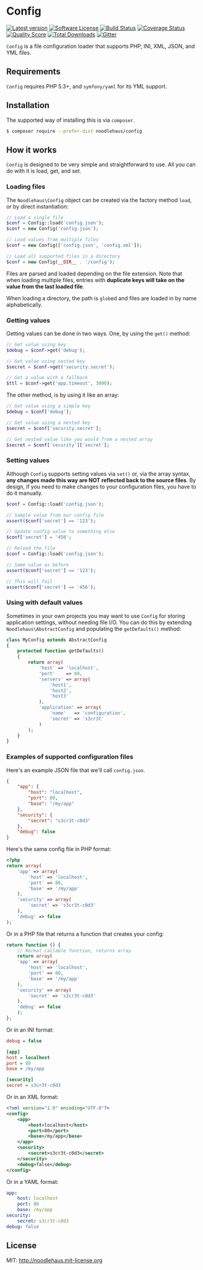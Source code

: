 # Config

[![Latest version][ico-version]][link-packagist]
[![Software License][ico-license]][link-license]
[![Build Status][ico-travis]][link-travis]
[![Coverage Status][ico-scrutinizer]][link-scrutinizer]
[![Quality Score][ico-code-quality]][link-code-quality]
[![Total Downloads][ico-downloads]][link-downloads]
[![Gitter][ico-gitter]][link-gitter]

`Config` is a file configuration loader that supports PHP, INI, XML, JSON,
and YML files.

## Requirements

`Config` requires PHP 5.3+, and `symfony/yaml` for its YML support.

## Installation

The supported way of installing this is via `composer`.

```sh
$ composer require --prefer-dist noodlehaus/config
```

## How it works

`Config` is designed to be very simple and straightforward to use. All you can do with
it is load, get, and set.

### Loading files

The `Noodlehaus\Config` object can be created via the factory method `load`, or
by direct instantiation:

```php
// Load a single file
$conf = Config::load('config.json');
$conf = new Config('config.json');

// Load values from multiple files
$conf = new Config(['config.json', 'config.xml']);

// Load all supported files in a directory
$conf = new Config(__DIR__ . '/config');
```

Files are parsed and loaded depending on the file extension. Note that when
loading multiple files, entries with **duplicate keys will take on the value
from the last loaded file**.

When loading a directory, the path is `glob`ed and files are loaded in by
name alphabetically.

### Getting values

Getting values can be done in two ways. One, by using the `get()` method:

```php
// Get value using key
$debug = $conf->get('debug');

// Get value using nested key
$secret = $conf->get('security.secret');

// Get a value with a fallback
$ttl = $conf->get('app.timeout', 3000);
```

The other method, is by using it like an array:

```php
// Get value using a simple key
$debug = $conf['debug'];

// Get value using a nested key
$secret = $conf['security.secret'];

// Get nested value like you would from a nested array
$secret = $conf['security']['secret'];
```

### Setting values

Although `Config` supports setting values via `set()` or, via the
array syntax, **any changes made this way are NOT reflected back to the
source files**. By design, if you need to make changes to your
configuration files, you have to do it manually.

```php
$conf = Config::load('config.json');

// Sample value from our config file
assert($conf['secret'] == '123');

// Update config value to something else
$conf['secret'] = '456';

// Reload the file
$conf = Config::load('config.json');

// Same value as before
assert($conf['secret'] == '123');

// This will fail
assert($conf['secret'] == '456');
```

### Using with default values

Sometimes in your own projects you may want to use `Config` for storing
application settings, without needing file I/O. You can do this by extending
`Noodlehaus\AbstractConfig` and populating the `getDefaults()` method:

```php
class MyConfig extends AbstractConfig
{
    protected function getDefaults()
    {
        return array(
            'host' => 'localhost',
            'port'    => 80,
            'servers' => array(
                'host1',
                'host2',
                'host3'
            ),
            'application' => array(
                'name'   => 'configuration',
                'secret' => 's3cr3t'
            )
        );
    }
}
```

### Examples of supported configuration files

Here's an example JSON file that we'll call `config.json`.

```json
{
    "app": {
        "host": "localhost",
        "port": 80,
        "base": "/my/app"
    },
    "security": {
        "secret": "s3cr3t-c0d3"
    },
    "debug": false
}
```

Here's the same config file in PHP format:

```php
<?php
return array(
    'app' => array(
        'host' => 'localhost',
        'port' => 80,
        'base' => '/my/app'
    ),
    'security' => array(
        'secret' => 's3cr3t-c0d3'
    ),
    'debug' => false
);
```

Or in a PHP file that returns a function that creates your config:

```php
return function () {
    // Normal callable function, returns array
    return array(
    'app' => array(
        'host' => 'localhost',
        'port' => 80,
        'base' => '/my/app'
    ),
    'security' => array(
        'secret' => 's3cr3t-c0d3'
    ),
    'debug' => false
    );
};
```

Or in an INI format:

```ini
debug = false

[app]
host = localhost
port = 80
base = /my/app

[security]
secret = s3cr3t-c0d3
```

Or in an XML format:

```xml
<?xml version="1.0" encoding="UTF-8"?>
<config>
    <app>
        <host>localhost</host>
        <port>80</port>
        <base>/my/app</base>
    </app>
    <security>
        <secret>s3cr3t-c0d3</secret>
    </security>
    <debug>false</debug>
</config>
```

Or in a YAML format:

```yaml
app:
    host: localhost
    port: 80
    base: /my/app
security:
    secret: s3cr3t-c0d3
debug: false
```

## License
MIT: <http://noodlehaus.mit-license.org>

[ico-version]: https://img.shields.io/packagist/v/noodlehaus/config.svg?style=flat-square
[ico-license]: https://img.shields.io/badge/license-MIT-brightgreen.svg?style=flat-square
[ico-travis]: https://img.shields.io/travis/noodlehaus/config/master.svg?style=flat-square
[ico-scrutinizer]: https://img.shields.io/scrutinizer/coverage/g/noodlehaus/config.svg?style=flat-square
[ico-code-quality]: https://img.shields.io/scrutinizer/g/noodlehaus/config.svg?style=flat-square
[ico-downloads]: https://img.shields.io/packagist/dt/noodlehaus/config.svg?style=flat-square
[ico-gitter]: https://img.shields.io/badge/GITTER-JOIN%20CHAT%20%E2%86%92-brightgreen.svg?style=flat-square

[link-packagist]: https://packagist.org/packages/noodlehaus/config
[link-license]: http://noodlehaus.mit-license.org
[link-travis]: https://travis-ci.org/noodlehaus/config
[link-scrutinizer]: https://scrutinizer-ci.com/g/noodlehaus/config/code-structure
[link-code-quality]: https://scrutinizer-ci.com/g/noodlehaus/config
[link-downloads]: https://packagist.org/packages/noodlehaus/config
[link-gitter]: https://gitter.im/noodlehaus/config?utm_source=badge&utm_medium=badge&utm_campaign=pr-badge
